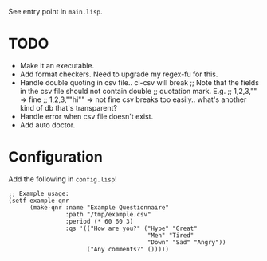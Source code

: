 See entry point in `main.lisp`.

# TODO

+ Make it an executable.
+ Add format checkers. Need to upgrade my regex-fu for this.
+ Handle double quoting in csv file.. cl-csv will break
  ;; Note that the fields in the csv file should not contain double
  ;; quotation mark. E.g.
  ;; 1,2,3,""     => fine
  ;; 1,2,3,""hi"" => not fine
  csv breaks too easily.. what's another kind of db that's transparent?
+ Handle error when csv file doesn't exist.
+ Add auto doctor.

# Configuration

Add the following in `config.lisp`!

``` common-lisp
;; Example usage:
(setf example-qnr
      (make-qnr :name "Example Questionnaire"
                :path "/tmp/example.csv"
                :period (* 60 60 3)
                :qs '(("How are you?" ("Hype" "Great"
                                       "Meh" "Tired"
                                       "Down" "Sad" "Angry"))
                      ("Any comments?" ()))))
```
